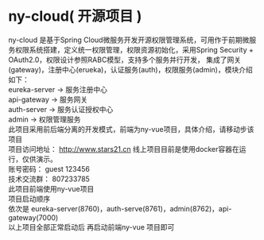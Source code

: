 # ny-cloud( 开源项目 )

ny-cloud 是基于Spring Cloud微服务开发开源权限管理系统，可用作于前期微服务权限系统搭建，定义统一权限管理，权限资源初始化，采用Spring Security + OAuth2.0，权限设计参照RABC模型，支持多个服务并行开发， 集成了网关(gateway)，注册中心(erueka)，认证服务(auth)，权限服务(admin)，模块介绍如下：<br>
eureka-server ->  服务注册中心<br>
api-gateway -> 服务网关<br>
auth-server -> 服务认证授权中心<br>
admin ->  权限管理服务<br>
此项目采用前后端分离的开发模式，前端为ny-vue项目，具体介绍，请移动步该项目<br>
项目访问地址： http://www.stars21.cn 线上项目目前是使用docker容器在运行，仅供演示。<br>
账号密码： guest 123456<br>
技术交流群： 807233785<br>
此项目前端使用ny-vue项目<br>
项目启动顺序<br>
依次是 eureka-server(8760)，auth-serve(8761)，admin(8762)，api-gateway(7000)<br>
以上项目全部正常启动后 再启动前端ny-vue 项目即可<br>
